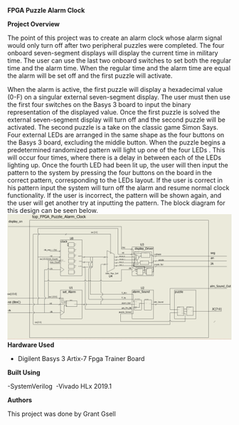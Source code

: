**<span class="underline">FPGA Puzzle Alarm Clock</span>**

**Project Overview**

The point of this project was to create an alarm clock whose alarm
signal would only turn off after two peripheral puzzles were completed.
The four onboard seven-segment displays will display the current time in
military time. The user can use the last two onboard switches to set
both the regular time and the alarm time. When the regular time and the
alarm time are equal the alarm will be set off and the first puzzle will
activate.

When the alarm is active, the first puzzle will display a hexadecimal
value (0-F) on a singular external seven-segment display. The user must
then use the first four switches on the Basys 3 board to input the
binary representation of the displayed value. Once the first puzzle is
solved the external seven-segment display will turn off and the second
puzzle will be activated. The second puzzle is a take on the classic
game Simon Says. Four external LEDs are arranged in the same shape as
the four buttons on the Basys 3 board, excluding the middle button. When
the puzzle begins a predetermined randomized pattern will light up one
of the four LEDs . This will occur four times, where there is a delay in
between each of the LEDs lighting up. Once the fourth LED had been lit
up, the user will then input the pattern to the system by pressing the
four buttons on the board in the correct pattern, corresponding to the
LEDs layout. If the user is correct in his pattern input the system will
turn off the alarm and resume normal clock functionality. If the user is
incorrect, the pattern will be shown again, and the user will get
another try at inputting the pattern. The block diagram for this design
can be seen below.
![Figure 1: FPGA Clock Block Diagram](FPGA_Alarm_Clock_Block_Diagram.PNG)
**Hardware Used**

  - Digilent Basys 3 Artix-7 Fpga Trainer Board

**Built Using**

  -SystemVerilog&nbsp;
  -Vivado HLx 2019.1

**Authors**

This project was done by Grant Gsell
